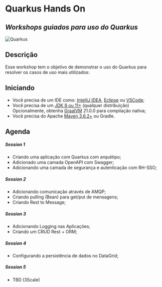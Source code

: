 # Quarkus Hands On
## _Workshops guiados para uso do Quarkus_

![Quarkus](https://quarkus.io/assets/images/quarkus_logo_horizontal_rgb_reverse.svg)
## Descrição
Esse workshop tem o objetivo de demonstrar o uso do Quarkus para resolver os casos de uso mais utilizados: 

## Iniciando

- Você precisa de um IDE como: [IntelliJ IDEA](https://www.jetbrains.com/idea/download/), [Eclipse](https://www.eclipse.org/downloads/) ou [VSCode](https://code.visualstudio.com/Download);
- Você precisa de um [JDK 8 ou 11+](https://adoptopenjdk.net/) (qualquer distribuição) Opcionalmente, obtenha [GraalVM](https://www.graalvm.org/) 21.0.0 para compilação nativa;
- Você precisa do Apache [Maven 3.6.2+](https://maven.apache.org/) ou Gradle. 

## Agenda

##### Session 1
- Criando uma aplicação com Quarkus com arquétipo;
- Adicionado uma camada OpenAPI com Swagger;
- Adicionando uma camada de segurança e autenticação com RH-SSO;
   
##### Session 2
- Adicionando comunicação através de AMQP;
- Criando pulling (Bean) para get/put de mensagens;
- Criando Rest to Message;
##### Session 3
- Adicionando Logging nas Aplicações;
- Criando um CRUD Rest + ORM;

##### Session 4
- Configurando a persistência de dados no DataGrid;

##### Session 5
- TBD (3Scale)